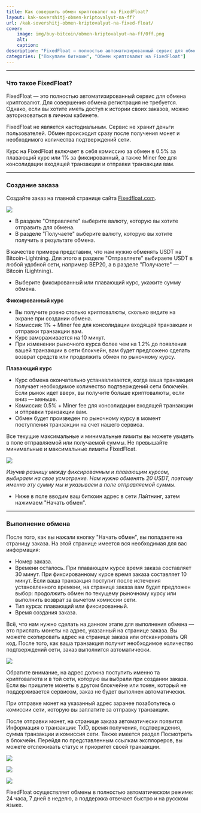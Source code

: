 ```yaml
---
title: Как совершить обмен криптовалют на FixedFloat?
layout: kak-sovershitj-obmen-kriptovalyut-na-ff?
url: /kak-sovershitj-obmen-kriptovalyut-na-fixed-float/
cover:
    image: img/buy-bitcoin/obmen-kriptovalyut-na-ff/0ff.png
    alt: 
    caption: 
description: "FixedFloat — полностью автоматизированный сервис для обмена криптовалют без регистрации."
categories: ["Покупаем биткоин", "Обмен криптовалют на FixedFloat"]
---
```


-----

### <h3>Что такое FixedFloat?</h3>

FixedFloat — это полностью автоматизированный сервис для обмена криптовалют. Для совершения обмена регистрация не требуется. Однако, если вы хотите иметь доступ к истории своих заказов, можно авторизоваться в личном кабинете.

FixedFloat не является кастодиальным. Сервис не хранит деньги пользователей. Обмен происходит сразу после получения монет и необходимого количества подтверждений сети.

Курс на FixedFloat включает в себя комиссию за обмен в 0.5% за плавающий курс или 1% за фиксированный, а также Miner fee для консолидации входящей транзакции и отправки транзакции вам.

-----

### <h3>Создание заказа</h3>

Создайте заказ на главной странице сайта [Fixedfloat.com](Fixedfloat.com).

![](/img/buy-bitcoin/obmen-kriptovalyut-na-ff/1ff.png "")

- В разделе "Отправляете" выберите валюту, которую вы хотите отправить для обмена.
- В разделе "Получаете" выберите валюту, которую вы хотите получить в результате обмена.

В качестве примера представим, что нам нужно обменять USDT на Bitcoin-Lightning. Для этого в разделе "Отправляете" выбираете USDT в любой удобной сети, например BEP20, а в разделе "Получаете" — Bitcoin (Lightning).

- Выберите фиксированный или плавающий курс, укажите сумму обмена.

**Фиксированный курс**
- Вы получите ровно столько криптовалюты, сколько видите на экране при создании обмена.
- Комиссия: 1% + Miner fee для консолидации входящей транзакции и отправки транзакции вам.
- Курс замораживается на 10 минут.
- При изменении рыночного курса более чем на 1.2% до появления вашей транзакции в сети блокчейн, вам будет предложено сделать возврат средств или продолжить обмен по рыночному курсу.

**Плавающий курс**
- Курс обмена окончательно устанавливается, когда ваша транзакция получает необходимое количество подтверждений сети блокчейн. Если рынок идет вверх, вы получите больше криптовалюты, если вниз — меньше.
- Комиссия: 0.5% + Miner fee для консолидации входящей транзакции и отправки транзакции вам.
- Обмен будет произведен по рыночному курсу в момент поступления транзакции на счет нашего сервиса.

Все текущие максимальные и минимальные лимиты вы можете увидеть в поле отправляемой или получаемой суммы. Не превышайте минимальные и максимальные лимиты FixedFloat.

![](/img/buy-bitcoin/obmen-kriptovalyut-na-ff/2ff.png "")

*Изучив разницу между фиксированным и плавающим курсом, выбираем на свое усмотрение. Нам нужно обменять 20 USDT, поэтому именно эту сумму мы и указываем в поле отправляемой суммы.*

- Ниже в поле вводим ваш биткоин адрес в сети Лайтнинг, затем нажимаем "Начать обмен".

-----

### <h3>Выполнение обмена</h3> 

После того, как вы нажали кнопку "Начать обмен", вы попадаете на страницу заказа. На этой странице имеется вся необходимая для вас информация:

- Номер заказа.
- Времени осталось. При плавающем курсе время заказа составляет 30 минут. При фиксированному курсе время заказа составляет 10 минут. Если ваша транзакция поступит после истечения установленного времени, на странице заказа вам будет предложен выбор: продолжить обмен по текущему рыночному курсу или выполнить возврат за вычетом комиссии сети.
- Тип курса: плавающий или фиксированный.
- Время создания заказа.

Всё, что нам нужно сделать на данном этапе для выполнения обмена — это прислать монеты на адрес, указанный на странице заказа. Вы можете скопировать адрес на странице заказа или отсканировать QR код. После того, как ваша транзакция получит необходимое количество подтверждений сети, заказ выполнится автоматически.

![](/img/buy-bitcoin/obmen-kriptovalyut-na-ff/3ff.png "")

Обратите внимание, на адрес должна поступить именно та криптовалюта и в той сети, которую вы выбрали при создании заказа. Если вы пришлете монеты в другом блокчейне или токен, который не поддерживается сервисом, заказ не будет выполнен автоматически.

При отправке монет на указанный адрес заранее позаботьтесь о комиссии сети, которую вы заплатите за отправку транзакции.

После отправки монет, на странице заказа автоматически появится Информация о транзакции: TxID, время получения, подтверждения, сумма транзакции и комиссия сети. Также имеется раздел Посмотреть в блокчейн. Перейдя по представленным ссылкам эксплореров, вы можете отслеживать статус и приоритет своей транзакции.

![](/img/buy-bitcoin/obmen-kriptovalyut-na-ff/4ff.png "")

![](/img/buy-bitcoin/obmen-kriptovalyut-na-ff/5ff.png "")

![](/img/buy-bitcoin/obmen-kriptovalyut-na-ff/6ff.png "")

FixedFloat осуществляет обмены в полностью автоматическом режиме: 24 часа, 7 дней в неделю, а поддержка отвечает быстро и на русском языке.